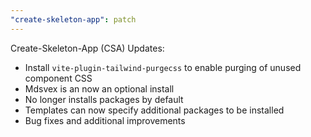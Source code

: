 ```yaml
---
"create-skeleton-app": patch
---
```


Create-Skeleton-App (CSA) Updates:

- Install `vite-plugin-tailwind-purgecss` to enable purging of unused component CSS
- Mdsvex is an now an optional install
- No longer installs packages by default
- Templates can now specify additional packages to be installed
- Bug fixes and additional improvements
